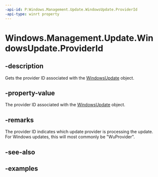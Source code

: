 ```yaml
---
-api-id: P:Windows.Management.Update.WindowsUpdate.ProviderId
-api-type: winrt property
---
```


# Windows.Management.Update.WindowsUpdate.ProviderId

<!--
public string ProviderId { get; }
-->


## -description

Gets the provider ID associated with the [WindowsUpdate](./windowsupdate.md) object.

## -property-value

The provider ID associated with the [WindowsUpdate](./windowsupdate.md) object.

## -remarks

The provider ID indicates which update provider is processing the update. For Windows updates, this will most commonly be "WuProvider".

## -see-also

## -examples
